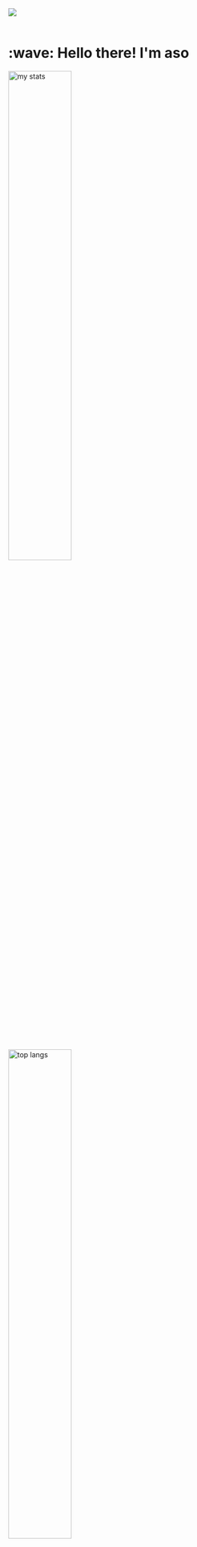 <img src="https://github.com/Anmol-Baranwal/Cool-GIFs-For-GitHub/assets/74038190/d48893bd-0757-481c-8d7e-ba3e163feae7" />
<br><br>

<h1 align="left" id="macropower-title">:wave: Hello there! I'm aso</h1>
  <img alt="my stats" width="50%" src="https://github-readme-stats.vercel.app/api?username=aso-off&show_icons=true&theme=dracula"/>
  <img alt="top langs" width="50%" src="https://github-readme-stats.vercel.app/api/top-langs/?username=aso-off&layout=compact&theme=dracula"/>

## Info:
```ruby
CONST aso =
{
  pronouns: "He" | "him",
  use-tool: ["Visual_Studio", "JetBrains Family"],
  backend: ["Java", "Python"],
  frontend: ["HTML", "CSS", "JavaScript", "React", "VUE"],
  database: ["MySQL"],
  learning：["C++", "TypeScript", "NodeJS", "NextJS"],
  goal: "unknown"
}
```
<!--START_SECTION:waka-->
![Code Time](http://img.shields.io/badge/Code%20Time-37%20hrs%2044%20mins-blue)

![Profile Views](http://img.shields.io/badge/Profile%20Views-1440-blue)

**I'm a Night 🦉** 

```text
🌞 Morning                13 commits          ██░░░░░░░░░░░░░░░░░░░░░░░   07.88 % 
🌆 Daytime                54 commits          ████████░░░░░░░░░░░░░░░░░   32.73 % 
🌃 Evening                94 commits          ██████████████░░░░░░░░░░░   56.97 % 
🌙 Night                  4 commits           █░░░░░░░░░░░░░░░░░░░░░░░░   02.42 % 
```


📊 **This Week I Spent My Time On** 

```text
💬 Programming Languages: 
CSS                      8 hrs 27 mins       ████████████░░░░░░░░░░░░░   48.56 % 
HTML                     5 hrs 56 mins       █████████░░░░░░░░░░░░░░░░   34.13 % 
JavaScript               2 hrs 34 mins       ████░░░░░░░░░░░░░░░░░░░░░   14.74 % 
JSON                     8 mins              ░░░░░░░░░░░░░░░░░░░░░░░░░   00.82 % 
Git                      6 mins              ░░░░░░░░░░░░░░░░░░░░░░░░░   00.63 % 

🔥 Editors: 
VS Code                  17 hrs 24 mins      █████████████████████████   100.00 % 
```


 Last Updated on 19/03/2024 20:17:13 UTC
<!--END_SECTION:waka-->


## Codewars:

![codewars](https://www.codewars.com/users/aso_off/badges/large)

<h2 align="left">Languages-Frameworks-Tools: </h2>
<br/>
<div align="center">
<img src="https://skillicons.dev/icons?i=java,python,javascript,typescript&theme=dark" /><br>
  <img src="https://skillicons.dev/icons?i=html,css,react,vue,bootstrap,nodejs,nextjs,mysql&theme=dark" /><br>
  <img src="https://skillicons.dev/icons?i=vscode,idea,webstorm,git,figma,ps&theme=dark" /><br>
</div>
